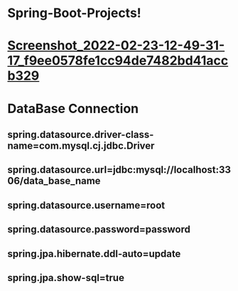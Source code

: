 # Spring-Boot-Projects!
# [Screenshot_2022-02-23-12-49-31-17_f9ee0578fe1cc94de7482bd41accb329](https://user-images.githubusercontent.com/80576654/155277036-e4cd921f-ca34-4d08-bbec-d150dc99ea66.jpg)


# DataBase Connection
## spring.datasource.driver-class-name=com.mysql.cj.jdbc.Driver
## spring.datasource.url=jdbc:mysql://localhost:3306/data_base_name
## spring.datasource.username=root
## spring.datasource.password=password
## spring.jpa.hibernate.ddl-auto=update
## spring.jpa.show-sql=true
